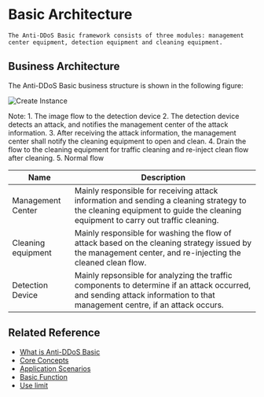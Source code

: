 # Basic Architecture

    The Anti-DDoS Basic framework consists of three modules: management center equipment, detection equipment and cleaning equipment.
    
## Business Architecture

The Anti-DDoS Basic business structure is shown in the following figure:

![Create Instance](https://github.com/jdcloudcom/cn/blob/edit/image/Basic%20Anti-DDos/Infrastructure01.png)

Note: 1. The image flow to the detection device 2. The detection device detects an attack, and notifies the management center of the attack information.
      3. After receiving the attack information, the management center shall notify the cleaning equipment to open and clean.
      4. Drain the flow to the cleaning equipment for traffic cleaning and re-inject clean flow after cleaning.
      5. Normal flow

| Name | Description |
| - | - |
| Management Center | Mainly responsible for receiving attack information and sending a cleaning strategy to the cleaning equipment to guide the cleaning equipment to carry out traffic cleaning.
| Cleaning equipment | Mainly responsible for washing the flow of attack based on the cleaning strategy issued by the management center, and re-injecting the cleaned clean flow.
| Detection Device | Mainly repsonsible for analyzing the traffic components to determine if an attack occurred, and sending attack information to that management centre, if an attack occurs.

## Related Reference

- [What is Anti-DDoS Basic](Product-Overview.md)
- [Core Concepts](Core-Concepts.md)
- [Application Scenarios](Application-Scenarios.md)
- [Basic Function](Features.md)
- [Use limit](Restrictions.md)

